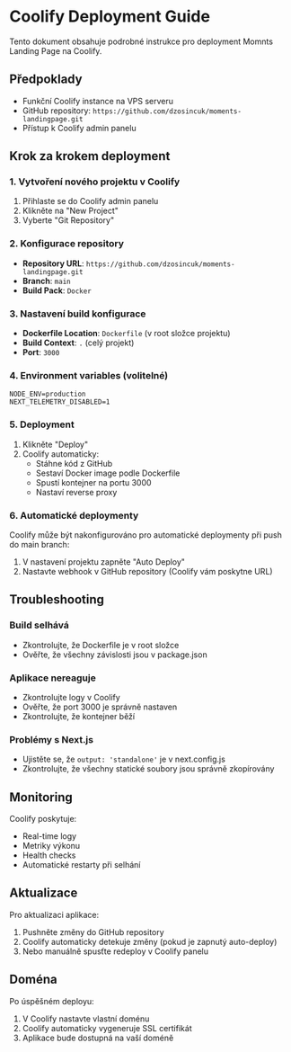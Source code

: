 # Coolify Deployment Guide

Tento dokument obsahuje podrobné instrukce pro deployment Momnts Landing Page na Coolify.

## Předpoklady

- Funkční Coolify instance na VPS serveru
- GitHub repository: `https://github.com/dzosincuk/moments-landingpage.git`
- Přístup k Coolify admin panelu

## Krok za krokem deployment

### 1. Vytvoření nového projektu v Coolify

1. Přihlaste se do Coolify admin panelu
2. Klikněte na "New Project"
3. Vyberte "Git Repository"

### 2. Konfigurace repository

- **Repository URL**: `https://github.com/dzosincuk/moments-landingpage.git`
- **Branch**: `main`
- **Build Pack**: `Docker`

### 3. Nastavení build konfigurace

- **Dockerfile Location**: `Dockerfile` (v root složce projektu)
- **Build Context**: `.` (celý projekt)
- **Port**: `3000`

### 4. Environment variables (volitelné)

```
NODE_ENV=production
NEXT_TELEMETRY_DISABLED=1
```

### 5. Deployment

1. Klikněte "Deploy"
2. Coolify automaticky:
   - Stáhne kód z GitHub
   - Sestaví Docker image podle Dockerfile
   - Spustí kontejner na portu 3000
   - Nastaví reverse proxy

### 6. Automatické deploymenty

Coolify může být nakonfigurováno pro automatické deploymenty při push do main branch:

1. V nastavení projektu zapněte "Auto Deploy"
2. Nastavte webhook v GitHub repository (Coolify vám poskytne URL)

## Troubleshooting

### Build selhává
- Zkontrolujte, že Dockerfile je v root složce
- Ověřte, že všechny závislosti jsou v package.json

### Aplikace nereaguje
- Zkontrolujte logy v Coolify
- Ověřte, že port 3000 je správně nastaven
- Zkontrolujte, že kontejner běží

### Problémy s Next.js
- Ujistěte se, že `output: 'standalone'` je v next.config.js
- Zkontrolujte, že všechny statické soubory jsou správně zkopírovány

## Monitoring

Coolify poskytuje:
- Real-time logy
- Metriky výkonu
- Health checks
- Automatické restarty při selhání

## Aktualizace

Pro aktualizaci aplikace:
1. Pushněte změny do GitHub repository
2. Coolify automaticky detekuje změny (pokud je zapnutý auto-deploy)
3. Nebo manuálně spusťte redeploy v Coolify panelu

## Doména

Po úspěšném deployu:
1. V Coolify nastavte vlastní doménu
2. Coolify automaticky vygeneruje SSL certifikát
3. Aplikace bude dostupná na vaší doméně
